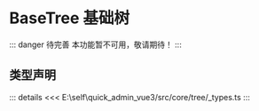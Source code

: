 # BaseTree 基础树  <Badge class="title-badge" type="danger" text="wait" />

::: danger 待完善
本功能暂不可用，敬请期待！
:::



## 类型声明

::: details
<<< E:\self\quick_admin_vue3/src/core/tree/_types.ts
:::  
